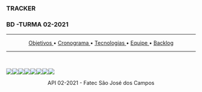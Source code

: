   <h3 align=> TRACKER </h3>
   <h3 align=>  BD -TURMA 02-2021 </h3>
   
 <hr>
<p align="center">
  <a href ="#pushpin-objetivos"> Objetivos </a>  • 
  <a href ="#cronograma"> Cronograma </a>  • 
  <a href ="#tecnologias-utilizadas"> Tecnologias </a>  •
  <a href ="#equipe"> Equipe </a>   •
  <a href ="#backlog-total"> Backlog </a>  
 
</p>

<hr>

<br>

<img src="https://user-images.githubusercontent.com/88864112/143785694-09c566e8-8911-4b14-8231-77199dcd8079.jpg" /><img src="https://user-images.githubusercontent.com/88864112/143785652-d58cdab1-3dce-44d1-af44-e675bd6201e8.jpg"  /><img src="https://user-images.githubusercontent.com/88864112/143785653-3e8d08fc-1eb1-4360-885b-d2213be2e8ab.jpg" /><img src="https://user-images.githubusercontent.com/88864112/143785656-c939566a-0cb0-4c35-bc85-314f9e60bd35.jpg" /><img src="https://user-images.githubusercontent.com/88864112/143785712-f0c7fd0c-30ac-419a-bcfc-979cf1ad3275.jpg" /><img src="https://user-images.githubusercontent.com/88864112/143785691-c26da698-1a42-4638-8a85-9a6046a7e22d.jpg"  /><img src="https://user-images.githubusercontent.com/88864112/143785645-61ecb20c-0077-46e4-a29d-48130bde76a1.jpg" /><img src="https://user-images.githubusercontent.com/88864112/143786132-3e864e68-39c0-4a9f-9544-0f1dfe8a0bd1.png"   /></h1>
 <div align="center"> API 02-2021 - Fatec São José dos Campos

